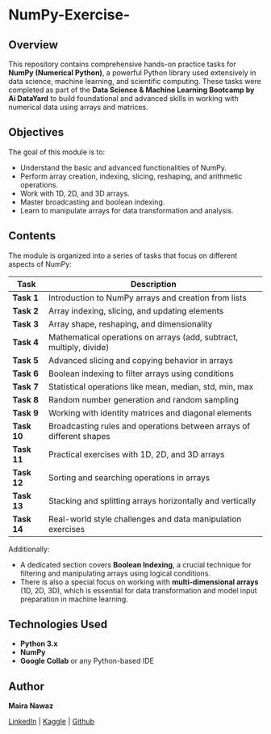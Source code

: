 # NumPy-Exercise-


##  Overview

This repository contains comprehensive hands-on practice tasks for **NumPy (Numerical Python)**, a powerful Python library used extensively in data science, machine learning, and scientific computing. These tasks were completed as part of the **Data Science & Machine Learning Bootcamp by Ai DataYard** to build foundational and advanced skills in working with numerical data using arrays and matrices.

##  Objectives

The goal of this module is to:

* Understand the basic and advanced functionalities of NumPy.
* Perform array creation, indexing, slicing, reshaping, and arithmetic operations.
* Work with 1D, 2D, and 3D arrays.
* Master broadcasting and boolean indexing.
* Learn to manipulate arrays for data transformation and analysis.

##  Contents

The module is organized into a series of tasks that focus on different aspects of NumPy:

| Task        | Description                                                          |
| ----------- | -------------------------------------------------------------------- |
| **Task 1**  | Introduction to NumPy arrays and creation from lists                 |
| **Task 2**  | Array indexing, slicing, and updating elements                       |
| **Task 3**  | Array shape, reshaping, and dimensionality                           |
| **Task 4**  | Mathematical operations on arrays (add, subtract, multiply, divide)  |
| **Task 5**  | Advanced slicing and copying behavior in arrays                      |
| **Task 6**  | Boolean indexing to filter arrays using conditions                   |
| **Task 7**  | Statistical operations like mean, median, std, min, max              |
| **Task 8**  | Random number generation and random sampling                         |
| **Task 9**  | Working with identity matrices and diagonal elements                 |
| **Task 10** | Broadcasting rules and operations between arrays of different shapes |
| **Task 11** | Practical exercises with 1D, 2D, and 3D arrays                       |
| **Task 12** | Sorting and searching operations in arrays                           |
| **Task 13** | Stacking and splitting arrays horizontally and vertically            |
| **Task 14** | Real-world style challenges and data manipulation exercises          |

Additionally:

* A dedicated section covers **Boolean Indexing**, a crucial technique for filtering and manipulating arrays using logical conditions.
* There is also a special focus on working with **multi-dimensional arrays** (1D, 2D, 3D), which is essential for data transformation and model input preparation in machine learning.

##  Technologies Used

* **Python 3.x**
* **NumPy**
* **Google Collab** or any Python-based IDE

##  Author

**Maira Nawaz**

[LinkedIn](https://www.linkedin.com/in/mairanawaz/) | [Kaggle](https://www.kaggle.com/mairanawaz) | [Github](https://github.com/Maira-Nawaz)


